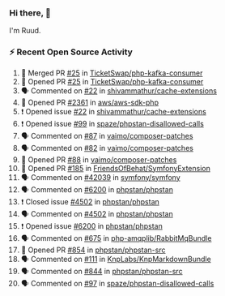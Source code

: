 ### Hi there, 👋

I'm Ruud.
 
### :zap: Recent Open Source Activity

<!--START_SECTION:activity-->
1. 🎉 Merged PR [#25](https://github.com/TicketSwap/php-kafka-consumer/pull/25) in [TicketSwap/php-kafka-consumer](https://github.com/TicketSwap/php-kafka-consumer)
2. 💪 Opened PR [#25](https://github.com/TicketSwap/php-kafka-consumer/pull/25) in [TicketSwap/php-kafka-consumer](https://github.com/TicketSwap/php-kafka-consumer)
3. 🗣 Commented on [#22](https://github.com/shivammathur/cache-extensions/issues/22) in [shivammathur/cache-extensions](https://github.com/shivammathur/cache-extensions)
4. 💪 Opened PR [#2361](https://github.com/aws/aws-sdk-php/pull/2361) in [aws/aws-sdk-php](https://github.com/aws/aws-sdk-php)
5. ❗️ Opened issue [#22](https://github.com/shivammathur/cache-extensions/issues/22) in [shivammathur/cache-extensions](https://github.com/shivammathur/cache-extensions)
6. ❗️ Opened issue [#99](https://github.com/spaze/phpstan-disallowed-calls/issues/99) in [spaze/phpstan-disallowed-calls](https://github.com/spaze/phpstan-disallowed-calls)
7. 🗣 Commented on [#87](https://github.com/vaimo/composer-patches/issues/87) in [vaimo/composer-patches](https://github.com/vaimo/composer-patches)
8. 🗣 Commented on [#82](https://github.com/vaimo/composer-patches/issues/82) in [vaimo/composer-patches](https://github.com/vaimo/composer-patches)
9. 💪 Opened PR [#88](https://github.com/vaimo/composer-patches/pull/88) in [vaimo/composer-patches](https://github.com/vaimo/composer-patches)
10. 💪 Opened PR [#185](https://github.com/FriendsOfBehat/SymfonyExtension/pull/185) in [FriendsOfBehat/SymfonyExtension](https://github.com/FriendsOfBehat/SymfonyExtension)
11. 🗣 Commented on [#42039](https://github.com/symfony/symfony/issues/42039) in [symfony/symfony](https://github.com/symfony/symfony)
12. 🗣 Commented on [#6200](https://github.com/phpstan/phpstan/issues/6200) in [phpstan/phpstan](https://github.com/phpstan/phpstan)
13. ❗️ Closed issue [#4502](https://github.com/phpstan/phpstan/issues/4502) in [phpstan/phpstan](https://github.com/phpstan/phpstan)
14. 🗣 Commented on [#4502](https://github.com/phpstan/phpstan/issues/4502) in [phpstan/phpstan](https://github.com/phpstan/phpstan)
15. ❗️ Opened issue [#6200](https://github.com/phpstan/phpstan/issues/6200) in [phpstan/phpstan](https://github.com/phpstan/phpstan)
16. 🗣 Commented on [#675](https://github.com/php-amqplib/RabbitMqBundle/issues/675) in [php-amqplib/RabbitMqBundle](https://github.com/php-amqplib/RabbitMqBundle)
17. 💪 Opened PR [#854](https://github.com/phpstan/phpstan-src/pull/854) in [phpstan/phpstan-src](https://github.com/phpstan/phpstan-src)
18. 🗣 Commented on [#111](https://github.com/KnpLabs/KnpMarkdownBundle/issues/111) in [KnpLabs/KnpMarkdownBundle](https://github.com/KnpLabs/KnpMarkdownBundle)
19. 🗣 Commented on [#844](https://github.com/phpstan/phpstan-src/issues/844) in [phpstan/phpstan-src](https://github.com/phpstan/phpstan-src)
20. 🗣 Commented on [#97](https://github.com/spaze/phpstan-disallowed-calls/issues/97) in [spaze/phpstan-disallowed-calls](https://github.com/spaze/phpstan-disallowed-calls)
<!--END_SECTION:activity-->
